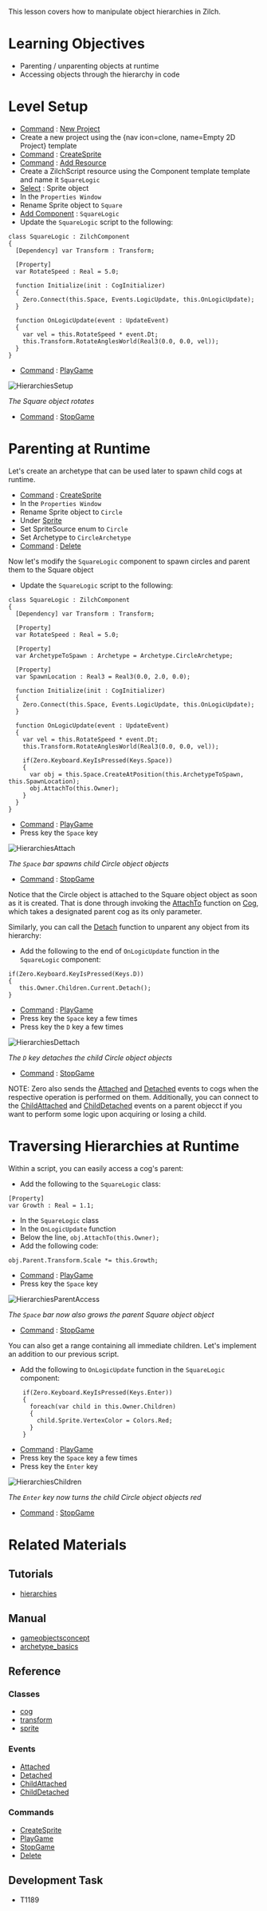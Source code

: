 This lesson covers how to manipulate object hierarchies in Zilch.


 #  Learning Objectives


- Parenting / unparenting objects at runtime
- Accessing objects through the hierarchy in code


 #  Level Setup


- [ Command](https://github.com/zeroengineteam/ZeroDocs/zero_editor_documentation/zeromanual/editor/editorcommands/commands.markdown) : [ New Project](https://github.com/zeroengineteam/ZeroDocs/code_reference/command_reference.markdown#newproject)
 - Create a new project using the {nav icon=clone, name=Empty 2D Project} template
- [ Command](https://github.com/zeroengineteam/ZeroDocs/zero_editor_documentation/zeromanual/editor/editorcommands/commands.markdown) : [CreateSprite](https://github.com/zeroengineteam/ZeroDocs/code_reference/command_reference.markdown#createsprite)
- [ Command](https://github.com/zeroengineteam/ZeroDocs/zero_editor_documentation/zeromanual/editor/editorcommands/commands.markdown) : [Add Resource](https://github.com/zeroengineteam/ZeroDocs/code_reference/command_reference.markdown#add)
 - Create a ZilchScript resource using the Component template template and name it `SquareLogic`
- [Select](https://github.com/zeroengineteam/ZeroDocs/zero_editor_documentation/zeromanual/editor/editorcommands/selectobject.markdown) : Sprite object
- In the `Properties Window`
 - Rename Sprite object to `Square`
 - [Add Component](https://github.com/zeroengineteam/ZeroDocs/zero_editor_documentation/zeromanual/editor/addremovecomponent.markdown) : `SquareLogic`
- Update the `SquareLogic` script to the following:
```lang=csharp, name="SquareLogic"
class SquareLogic : ZilchComponent
{
  [Dependency] var Transform : Transform;
  
  [Property]
  var RotateSpeed : Real = 5.0;
  
  function Initialize(init : CogInitializer)
  {
    Zero.Connect(this.Space, Events.LogicUpdate, this.OnLogicUpdate);
  }

  function OnLogicUpdate(event : UpdateEvent)
  {
    var vel = this.RotateSpeed * event.Dt;
    this.Transform.RotateAnglesWorld(Real3(0.0, 0.0, vel));
  }
}
```

- [ Command](https://github.com/zeroengineteam/ZeroDocs/zero_editor_documentation/zeromanual/editor/editorcommands/commands.markdown) : [ PlayGame](https://github.com/zeroengineteam/ZeroDocs/code_reference/command_reference.markdown#playgame)



![HierarchiesSetup](https://media.githubusercontent.com/media/zeroengineteam/ZeroFiles/master/doc_files/96155.gif)


*The Square object rotates*


- [ Command](https://github.com/zeroengineteam/ZeroDocs/zero_editor_documentation/zeromanual/editor/editorcommands/commands.markdown) : [ StopGame](https://github.com/zeroengineteam/ZeroDocs/code_reference/command_reference.markdown#stopgame)


 #  Parenting at Runtime


Let's create an archetype that can be used later to spawn child cogs at runtime.

- [ Command](https://github.com/zeroengineteam/ZeroDocs/zero_editor_documentation/zeromanual/editor/editorcommands/commands.markdown) : [CreateSprite](https://github.com/zeroengineteam/ZeroDocs/code_reference/command_reference.markdown#createsprite)
- In the `Properties Window`
 - Rename Sprite object to `Circle`
 - Under [Sprite](https://github.com/zeroengineteam/ZeroDocs/code_reference/class_reference/sprite.markdown)
  - Set SpriteSource enum to `Circle`
 - Set Archetype  to `CircleArchetype`
- [ Command](https://github.com/zeroengineteam/ZeroDocs/zero_editor_documentation/zeromanual/editor/editorcommands/commands.markdown) : [Delete](https://github.com/zeroengineteam/ZeroDocs/code_reference/command_reference.markdown#delete)

Now let's modify the `SquareLogic` component to spawn circles and parent them to the Square object

- Update the `SquareLogic` script to the following:

```lang=csharp, name=Square Logic
class SquareLogic : ZilchComponent
{
  [Dependency] var Transform : Transform;

  [Property]
  var RotateSpeed : Real = 5.0;
  
  [Property]
  var ArchetypeToSpawn : Archetype = Archetype.CircleArchetype;
  
  [Property]
  var SpawnLocation : Real3 = Real3(0.0, 2.0, 0.0);
  
  function Initialize(init : CogInitializer)
  {
    Zero.Connect(this.Space, Events.LogicUpdate, this.OnLogicUpdate);
  }

  function OnLogicUpdate(event : UpdateEvent)
  {
    var vel = this.RotateSpeed * event.Dt;
    this.Transform.RotateAnglesWorld(Real3(0.0, 0.0, vel));
    
    if(Zero.Keyboard.KeyIsPressed(Keys.Space))
    {
      var obj = this.Space.CreateAtPosition(this.ArchetypeToSpawn, this.SpawnLocation);
      obj.AttachTo(this.Owner);
    }
  }
}
```

- [ Command](https://github.com/zeroengineteam/ZeroDocs/zero_editor_documentation/zeromanual/editor/editorcommands/commands.markdown) : [ PlayGame](https://github.com/zeroengineteam/ZeroDocs/code_reference/command_reference.markdown#playgame)
 - Press key the `Space` key



![HierarchiesAttach](https://media.githubusercontent.com/media/zeroengineteam/ZeroFiles/master/doc_files/96165.gif)


*The `Space` bar spawns child Circle object objects*


- [ Command](https://github.com/zeroengineteam/ZeroDocs/zero_editor_documentation/zeromanual/editor/editorcommands/commands.markdown) : [ StopGame](https://github.com/zeroengineteam/ZeroDocs/code_reference/command_reference.markdown#stopgame)

Notice that the Circle object is attached to the Square object object as soon as it is created. That is done through invoking the [AttachTo](https://github.com/zeroengineteam/ZeroDocs/code_reference/class_reference/cog.markdown#attachto-zero-engine-doc) function on [ Cog](https://github.com/zeroengineteam/ZeroDocs/code_reference/class_reference/cog.markdown), which takes a designated parent cog as its only parameter.

Similarly, you can call the [Detach](https://github.com/zeroengineteam/ZeroDocs/code_reference/class_reference/cog.markdown#detach-void) function to unparent any object from its hierarchy:

- Add the following to the end of `OnLogicUpdate` function in the `SquareLogic` component:

```lang=csharp, name=Detaching
if(Zero.Keyboard.KeyIsPressed(Keys.D))
{
   this.Owner.Children.Current.Detach();
}
```

- [ Command](https://github.com/zeroengineteam/ZeroDocs/zero_editor_documentation/zeromanual/editor/editorcommands/commands.markdown) : [ PlayGame](https://github.com/zeroengineteam/ZeroDocs/code_reference/command_reference.markdown#playgame)
 - Press key the `Space` key a few times
 - Press key the `D` key a few times



![HierarchiesDettach](https://media.githubusercontent.com/media/zeroengineteam/ZeroFiles/master/doc_files/96252.gif)


*The `D` key detaches the child Circle object objects*


- [ Command](https://github.com/zeroengineteam/ZeroDocs/zero_editor_documentation/zeromanual/editor/editorcommands/commands.markdown) : [ StopGame](https://github.com/zeroengineteam/ZeroDocs/code_reference/command_reference.markdown#stopgame)

NOTE: Zero also sends the [ Attached](https://github.com/zeroengineteam/ZeroDocs/code_reference/event_reference.markdown#attached) and [ Detached](https://github.com/zeroengineteam/ZeroDocs/code_reference/event_reference.markdown#detached) events to cogs when the respective operation is performed on them. Additionally, you can connect to the [ ChildAttached](https://github.com/zeroengineteam/ZeroDocs/code_reference/event_reference.markdown#childattached) and [ ChildDetached](https://github.com/zeroengineteam/ZeroDocs/code_reference/event_reference.markdown#childdetached) events on a parent objecct if you want to perform some logic upon acquiring or losing a child.


 #  Traversing Hierarchies at Runtime


Within a script, you can easily access a cog's parent:

- Add the following to the `SquareLogic` class:

```lang=csharp, name=Growth Property
[Property]
var Growth : Real = 1.1;
```

- In the `SquareLogic` class
 - In the `OnLogicUpdate` function
  - Below the line, `obj.AttachTo(this.Owner);`
   - Add the following code:

```lang=csharp, name=Accessing Parent
obj.Parent.Transform.Scale *= this.Growth;
```

- [ Command](https://github.com/zeroengineteam/ZeroDocs/zero_editor_documentation/zeromanual/editor/editorcommands/commands.markdown) : [ PlayGame](https://github.com/zeroengineteam/ZeroDocs/code_reference/command_reference.markdown#playgame)
 - Press key the `Space` key



![HierarchiesParentAccess](https://media.githubusercontent.com/media/zeroengineteam/ZeroFiles/master/doc_files/96244.gif)


*The `Space` bar now also grows the parent Square object object*


- [ Command](https://github.com/zeroengineteam/ZeroDocs/zero_editor_documentation/zeromanual/editor/editorcommands/commands.markdown) : [ StopGame](https://github.com/zeroengineteam/ZeroDocs/code_reference/command_reference.markdown#stopgame)

You can also get a range containing all immediate children. Let's implement an addition to our previous script.

- Add the following to `OnLogicUpdate` function in the `SquareLogic` component:

```lang=csharp, name=Accessing Children
    if(Zero.Keyboard.KeyIsPressed(Keys.Enter))
    {
      foreach(var child in this.Owner.Children)
      {
        child.Sprite.VertexColor = Colors.Red;
      }
    }
```

- [ Command](https://github.com/zeroengineteam/ZeroDocs/zero_editor_documentation/zeromanual/editor/editorcommands/commands.markdown) : [ PlayGame](https://github.com/zeroengineteam/ZeroDocs/code_reference/command_reference.markdown#playgame)
 - Press key the `Space` key a few times
 - Press key the `Enter` key



![HierarchiesChildren](https://media.githubusercontent.com/media/zeroengineteam/ZeroFiles/master/doc_files/96250.gif)


*The `Enter` key now turns the child Circle object objects red*


- [ Command](https://github.com/zeroengineteam/ZeroDocs/zero_editor_documentation/zeromanual/editor/editorcommands/commands.markdown) : [ StopGame](https://github.com/zeroengineteam/ZeroDocs/code_reference/command_reference.markdown#stopgame)


 #  Related Materials
 ##  Tutorials
- [hierarchies](https://github.com/zeroengineteam/ZeroDocs/zero_editor_documentation/tutorials/architecture/hierarchies.markdown)

 ##  Manual
- [gameobjectsconcept](https://github.com/zeroengineteam/ZeroDocs/zero_editor_documentation/zeromanual/architecture/cogs/gameobjectsconcept.markdown)
- [archetype_basics](https://github.com/zeroengineteam/ZeroDocs/zero_editor_documentation/zeromanual/architecture/archetypes/archetype_basics.markdown)

 ##  Reference
 ###  Classes
- [cog](https://github.com/zeroengineteam/ZeroDocs/code_reference/class_reference/cog.markdown)
- [transform](https://github.com/zeroengineteam/ZeroDocs/code_reference/class_reference/transform.markdown)
- [sprite](https://github.com/zeroengineteam/ZeroDocs/code_reference/class_reference/sprite.markdown)

 ###  Events
- [ Attached](https://github.com/zeroengineteam/ZeroDocs/code_reference/event_reference.markdown#attached)
- [ Detached](https://github.com/zeroengineteam/ZeroDocs/code_reference/event_reference.markdown#detached)
- [ ChildAttached](https://github.com/zeroengineteam/ZeroDocs/code_reference/event_reference.markdown#childattached)
- [ ChildDetached](https://github.com/zeroengineteam/ZeroDocs/code_reference/event_reference.markdown#childdetached)

 ###  Commands
- [ CreateSprite](https://github.com/zeroengineteam/ZeroDocs/code_reference/command_reference.markdown#createsprite)
- [ PlayGame](https://github.com/zeroengineteam/ZeroDocs/code_reference/command_reference.markdown#playgame)
- [ StopGame](https://github.com/zeroengineteam/ZeroDocs/code_reference/command_reference.markdown#stopgame)
- [ Delete](https://github.com/zeroengineteam/ZeroDocs/code_reference/command_reference.markdown#delete)

 ##  Development Task
- T1189 

 